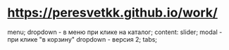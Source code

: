 # https://peresvetkk.github.io/work/
menu;
dropdown - в меню при клике на каталог;
content:
slider;
modal - при клике "в корзину"
dropdown - версия 2;
tabs;
